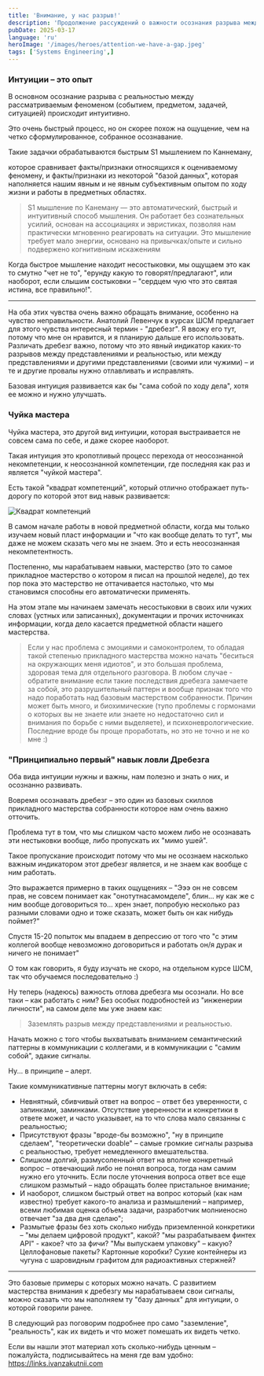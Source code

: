 ```yaml
---
title: 'Внимание, у нас разрыв!'
description: 'Продолжение рассуждений о важности осознания разрыва между реальностью и субьективными представлениями'
pubDate: 2025-03-17
language: 'ru'
heroImage: '/images/heroes/attention-we-have-a-gap.jpeg' 
tags: ['Systems Engineering',]
---
```


### Интуиции – это опыт
В основном осознание разрыва с реальностью между рассматриваемым феноменом (событием, предметом, задачей, ситуацией) происходит интуитивно.

Это очень быстрый процесс, но он скорее похож на ощущение, чем на четко сформулированное, собранное осознавание. 

Такие задачки обрабатываются быстрым S1 мышлением по Каннеману, 

которое сравнивает факты/признаки относящихся к оцениваемому феномену, и факты/признаки из некоторой "базой данных", которая наполняется нашим явным и не явным субъективным опытом по ходу жизни и работы в предметных областях.

> S1 мышление по Канеману — это автоматический, быстрый и интуитивный способ мышления. Он работает без сознательных усилий, основан на ассоциациях и эвристиках, позволяя нам практически мгновенно реагировать на ситуации. Это мышление требует мало энергии, основано на привычках/опыте и сильно подвержено когнитивным искажениям

Когда быстрое мышление находит несостыковки, мы ощущаем это как то смутно "чет не то", "ерунду какую то говорят/предлагают", или наоборот, если слышим состыковки – "сердцем чую что это святая истина, все правильно!". 

---

На оба этих чувства очень важно обращать внимание, особенно на чувство неправильности. Анатолий Левенчук в курсах ШСМ предлагает для этого чувства интересный термин - "дребезг". Я ввожу его тут, потому что мне он нравится, и я планирую дальше его использовать. Различать дребезг важно, потому что это явный индикатор каких-то разрывов между представлениями и реальностью, или между представлениями и другими представлениями  (своими или чужими) – и те и другие провалы нужно отлавливать и исправлять.

Базовая интуиция развивается как бы "сама собой по ходу дела", хотя ее можно и нужно улучшать.

### Чуйка мастера

Чуйка мастера, это другой вид интуиции, которая выстраивается не совсем сама по себе, и даже скорее наоборот. 

Такая интуиция это кропотливый процесс перехода от неосознанной некомпетенции, к неосознанной компетенции, где последняя как раз и является "чуйкой мастера".

Есть такой "квадрат компетенций", который отлично отображает путь-дорогу по которой этот вид навык развивается:

![Квадрат компетенций](/images/competencies_square_ru.png)

В самом начале работы в новой предметной области, когда мы только изучаем новый пласт информации и "что как вообще делать то тут", мы даже не можем сказать чего мы не знаем. Это и есть неосознанная некомпетентность. 

Постепенно, мы нарабатываем навыки, мастерство (это то самое прикладное мастерство о котором я писал на прошлой неделе), до тех пор пока это мастерство не оттачивается настолько, что мы становимся способны его автоматически применять.

На этом этапе мы начинаем замечать несостыковки в своих или чужих словах (устных или записанных), документации и прочих источниках информации, когда дело касается предметной области нашего мастерства.

> Если у нас проблема с эмоциями и самоконтролем, то обладая такой степенью прикладного мастерства можно начать "беситься на окружающих меня идиотов", и это большая проблема, здоровая тема для отдельного разговора. 
>В любом случае - обратите внимание если такие последствия дребезга замечаете за собой, это разрушительный паттерн и вообще признак того что надо поработать над базовым мастерством собранности. Причин может быть много, и биохимические (тупо проблемы с гормонами о которых вы не знаете или знаете но недостаточно сил и внимания по борьбе с ними выделяете), и психоневрологические. Последние вроде бы проще проработать, но это не точно и не ко мне :) 

### "Принципиально первый" навык ловли Дребезга

Оба вида интуиции нужны и важны, нам полезно и знать о них, и осознанно развивать.

Вовремя осознавать дребезг – это один из базовых скиллов прикладного мастерства собранности которое нам очень важно отточить. 

Проблема тут в том, что мы слишком часто можем либо не осознавать эти нестыковки вообще, либо пропускать их "мимо ушей". 

Такое пропускание происходит потому что мы не осознаем насколько важным индикатором этот дребезг является, и не знаем как вообще с ним работать.

Это выражается примерно в таких ощущениях – "Эээ он не совсем прав, не совсем понимает как "онотутнасамомделе", блин... ну как же с ним вообще договориться то... хрен знает,  попробую несколько раз разными словами одно и тоже сказать, может быть он как нибудь поймет?"

Спустя 15-20 попыток мы впадаем в депрессию от того что "с этим коллегой вообще невозможно договориться и работать он/я дурак и ничего не понимает"

О том как говорить, я буду изучать не скоро, на отдельном курсе ШСМ, так что обучаемся последовательно :)

Ну теперь (надеюсь) важность отлова дребезга мы осознали. Но все таки – как работать с ним? Без особых подробностей из "инженерии личности", на самом деле мы уже знаем как:

> Заземлять разрыв между представлениями и реальностью. 

Начать можно с того чтобы выхватывать вниманием семантический паттерны в коммуникации с коллегами, и в коммуникации с "самим собой", эдакие сигналы.

Ну... в принципе – алерт.

Такие коммуникативные паттерны могут включать в себя:

- Невнятный, сбивчивый ответ на вопрос – ответ без уверенности, с запинками, заминками. Отсутствие уверенности и конкретики в ответе может, и часто указывает, на то что слова мало связанны с реальностью;
- Присутствуют фразы "вроде-бы возможно", "ну в принципе сделаем", "теоретически doable" – самые громкие сигналы разрыва с реальностью, требует немедленного вмешательства.
- Слишком долгий, размусоленный ответ на вполне конкретный вопрос – отвечающий либо не понял вопроса, тогда нам самим нужно его уточнить. Если после уточнения вопроса ответ все еще слишком размытый – надо обращать более пристальное внимание;
- И наоборот, слишком быстрый ответ на вопрос который (как нам известно) требует какого-то анализа и размышлений – например, всеми любимая оценка объема задачи, разработчик молниеносно отвечает "за два дня сделаю";
- Размытые фразы без хоть сколько нибудь приземленной конкретики – "мы делаем цифровой продукт", какой? "мы разрабатываем финтех API" - какое? что за фичи? "Мы выпускаем упаковку" – какую? Целлофановые пакеты? Картонные коробки? Сухие контейнеры из чугуна с шаровидным графитом для радиоактивных стержней? 

---

Это базовые примеры с которых можно начать. С развитием мастерства внимания к дребезгу мы нарабатываем свои сигналы, можно сказать что мы наполняем ту "базу данных" для интуиции, о которой говорили ранее.

В следующий раз поговорим подробнее про само "заземление", "реальность", как их видеть и что может помешать их видеть четко.

Если вы нашли этот материал хоть сколько-нибудь ценным – пожалуйста, подписывайтесь на меня где вам удобно: https://links.ivanzakutnii.com